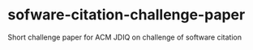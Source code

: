 # sofware-citation-challenge-paper
Short challenge paper for ACM JDIQ on challenge of software citation
